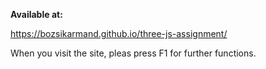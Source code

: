 __Available at:__ 

https://bozsikarmand.github.io/three-js-assignment/

When you visit the site, pleas press F1 for further functions.
